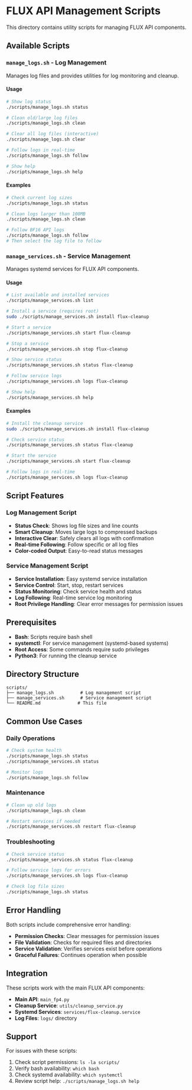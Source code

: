 # FLUX API Management Scripts

This directory contains utility scripts for managing FLUX API components.

## Available Scripts

### `manage_logs.sh` - Log Management

Manages log files and provides utilities for log monitoring and cleanup.

#### Usage

```bash
# Show log status
./scripts/manage_logs.sh status

# Clean old/large log files
./scripts/manage_logs.sh clean

# Clear all log files (interactive)
./scripts/manage_logs.sh clear

# Follow logs in real-time
./scripts/manage_logs.sh follow

# Show help
./scripts/manage_logs.sh help
```

#### Examples

```bash
# Check current log sizes
./scripts/manage_logs.sh status

# Clean logs larger than 100MB
./scripts/manage_logs.sh clean

# Follow BF16 API logs
./scripts/manage_logs.sh follow
# Then select the log file to follow
```

### `manage_services.sh` - Service Management

Manages systemd services for FLUX API components.

#### Usage

```bash
# List available and installed services
./scripts/manage_services.sh list

# Install a service (requires root)
sudo ./scripts/manage_services.sh install flux-cleanup

# Start a service
./scripts/manage_services.sh start flux-cleanup

# Stop a service
./scripts/manage_services.sh stop flux-cleanup

# Show service status
./scripts/manage_services.sh status flux-cleanup

# Follow service logs
./scripts/manage_services.sh logs flux-cleanup

# Show help
./scripts/manage_services.sh help
```

#### Examples

```bash
# Install the cleanup service
sudo ./scripts/manage_services.sh install flux-cleanup

# Check service status
./scripts/manage_services.sh status flux-cleanup

# Start the service
./scripts/manage_services.sh start flux-cleanup

# Follow logs in real-time
./scripts/manage_services.sh logs flux-cleanup
```

## Script Features

### Log Management Script

- **Status Check**: Shows log file sizes and line counts
- **Smart Cleanup**: Moves large logs to compressed backups
- **Interactive Clear**: Safely clears all logs with confirmation
- **Real-time Following**: Follow specific or all log files
- **Color-coded Output**: Easy-to-read status messages

### Service Management Script

- **Service Installation**: Easy systemd service installation
- **Service Control**: Start, stop, restart services
- **Status Monitoring**: Check service health and status
- **Log Following**: Real-time service log monitoring
- **Root Privilege Handling**: Clear error messages for permission issues

## Prerequisites

- **Bash**: Scripts require bash shell
- **systemctl**: For service management (systemd-based systems)
- **Root Access**: Some commands require sudo privileges
- **Python3**: For running the cleanup service

## Directory Structure

```
scripts/
├── manage_logs.sh          # Log management script
├── manage_services.sh      # Service management script
└── README.md              # This file
```

## Common Use Cases

### Daily Operations

```bash
# Check system health
./scripts/manage_logs.sh status
./scripts/manage_services.sh status

# Monitor logs
./scripts/manage_logs.sh follow
```

### Maintenance

```bash
# Clean up old logs
./scripts/manage_logs.sh clean

# Restart services if needed
./scripts/manage_services.sh restart flux-cleanup
```

### Troubleshooting

```bash
# Check service status
./scripts/manage_services.sh status flux-cleanup

# Follow service logs for errors
./scripts/manage_services.sh logs flux-cleanup

# Check log file sizes
./scripts/manage_logs.sh status
```

## Error Handling

Both scripts include comprehensive error handling:

- **Permission Checks**: Clear messages for permission issues
- **File Validation**: Checks for required files and directories
- **Service Validation**: Verifies services exist before operations
- **Graceful Failures**: Continues operation when possible

## Integration

These scripts work with the main FLUX API components:

- **Main API**: `main_fp4.py`
- **Cleanup Service**: `utils/cleanup_service.py`
- **Systemd Services**: `services/flux-cleanup.service`
- **Log Files**: `logs/` directory

## Support

For issues with these scripts:

1. Check script permissions: `ls -la scripts/`
2. Verify bash availability: `which bash`
3. Check systemd availability: `which systemctl`
4. Review script help: `./scripts/manage_logs.sh help`
